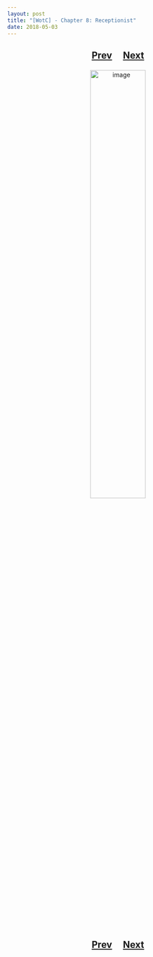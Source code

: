 ```yaml
---
layout: post
title: "[WotC] - Chapter 8: Receptionist"
date: 2018-05-03
---
```


<h2>
  <p style="text-align:center;">
    <a href="/wingsofthechorus/archive/2018/04/26/chapter7">Prev</a>
    &nbsp;&nbsp;&nbsp;
    <a href="/wingsofthechorus/archive/2018/05/10/chapter9">Next</a>
  </p>
</h2>

<p style="text-align:center;">
  <img src="/wingsofthechorus/images/comics/c8.png" width="50%" alt="image"/>
</p>

<h2>
  <p style="text-align:center;">
    <a href="/wingsofthechorus/archive/2018/04/26/chapter7">Prev</a>
    &nbsp;&nbsp;&nbsp;
    <a href="/wingsofthechorus/archive/2018/05/10/chapter9">Next</a>
  </p>
</h2>

